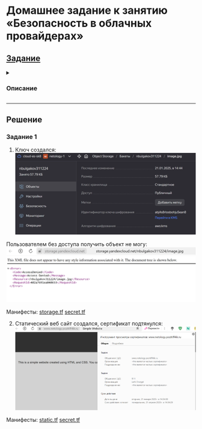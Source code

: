 # Домашнее задание к занятию «Безопасность в облачных провайдерах»

## [Задание](https://github.com/netology-code/clopro-homeworks/blob/3dda04636fcffcc73b644f4788009e4cadcff420/15.3.md)

<details><summary>

### Описание

</summary>

## Задание 1. Yandex Cloud   

1. С помощью ключа в KMS необходимо зашифровать содержимое бакета:

 - создать ключ в KMS;
 - с помощью ключа зашифровать содержимое бакета, созданного ранее.
2. (Выполняется не в Terraform)* Создать статический сайт в Object Storage c собственным публичным адресом и сделать доступным по HTTPS:

 - создать сертификат;
 - создать статическую страницу в Object Storage и применить сертификат HTTPS;
 - в качестве результата предоставить скриншот на страницу с сертификатом в заголовке (замочек).

Полезные документы:

- [Настройка HTTPS статичного сайта](https://cloud.yandex.ru/docs/storage/operations/hosting/certificate).
- [Object Storage bucket](https://registry.terraform.io/providers/yandex-cloud/yandex/latest/docs/resources/storage_bucket).
- [KMS key](https://registry.terraform.io/providers/yandex-cloud/yandex/latest/docs/resources/kms_symmetric_key).

--- 

## Задание 2*. AWS (задание со звёздочкой)

Это необязательное задание. Его выполнение не влияет на получение зачёта по домашней работе.

**Что нужно сделать**

1. С помощью роли IAM записать файлы ЕС2 в S3-бакет:
 - создать роль в IAM для возможности записи в S3 бакет;
 - применить роль к ЕС2-инстансу;
 - с помощью bootstrap-скрипта записать в бакет файл веб-страницы.
2. Организация шифрования содержимого S3-бакета:

 - используя конфигурации, выполненные в домашнем задании из предыдущего занятия, добавить к созданному ранее бакету S3 возможность шифрования Server-Side, используя общий ключ;
 - включить шифрование SSE-S3 бакету S3 для шифрования всех вновь добавляемых объектов в этот бакет.

3. *Создание сертификата SSL и применение его к ALB:

 - создать сертификат с подтверждением по email;
 - сделать запись в Route53 на собственный поддомен, указав адрес LB;
 - применить к HTTPS-запросам на LB созданный ранее сертификат.

Resource Terraform:

- [IAM Role](https://registry.terraform.io/providers/hashicorp/aws/latest/docs/resources/iam_role).
- [AWS KMS](https://registry.terraform.io/providers/hashicorp/aws/latest/docs/resources/kms_key).
- [S3 encrypt with KMS key](https://registry.terraform.io/providers/hashicorp/aws/latest/docs/resources/s3_bucket_object#encrypting-with-kms-key).

Пример bootstrap-скрипта:

```shell
#!/bin/bash
yum install httpd -y
service httpd start
chkconfig httpd on
cd /var/www/html
echo "<html><h1>My cool web-server</h1></html>" > index.html
aws s3 mb s3://mysuperbacketname2021
aws s3 cp index.html s3://mysuperbacketname2021
```

</details>

---

## Решение

### Задание 1

1. Ключ создался:
![key.png](img/key.png)

Пользователем без доступа получить объект не могу:
![failed.png](img/failed.png)

Манифесты:
[storage.tf](terraform_manifests/storage.tf)
[secret.tf](terraform_manifests/secret.tf)

2. Статический веб сайт создался, сертификат подтянулся:
![web.png](img/web.png)

Манифесты:
[static.tf](terraform_manifests/static.tf)
[secret.tf](terraform_manifests/secret.tf)